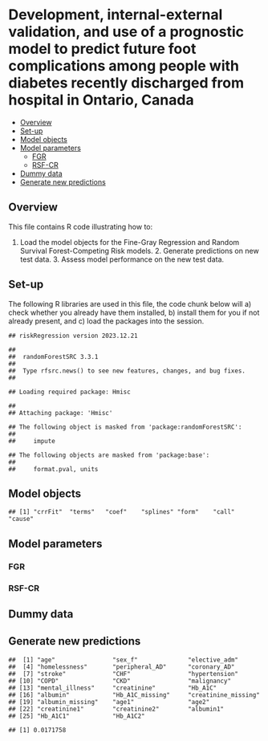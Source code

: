 Development, internal-external validation, and use of a prognostic model
to predict future foot complications among people with diabetes recently
discharged from hospital in Ontario, Canada
================

- <a href="#overview" id="toc-overview">Overview</a>
- <a href="#set-up" id="toc-set-up">Set-up</a>
- <a href="#model-objects" id="toc-model-objects">Model objects</a>
- <a href="#model-parameters" id="toc-model-parameters">Model
  parameters</a>
  - <a href="#fgr" id="toc-fgr">FGR</a>
  - <a href="#rsf-cr" id="toc-rsf-cr">RSF-CR</a>
- <a href="#dummy-data" id="toc-dummy-data">Dummy data</a>
- <a href="#generate-new-predictions"
  id="toc-generate-new-predictions">Generate new predictions</a>

## Overview

This file contains R code illustrating how to:  
1. Load the model objects for the Fine-Gray Regression and Random
Survival Forest-Competing Risk models. 2. Generate predictions on new
test data. 3. Assess model performance on the new test data.

## Set-up

The following R libraries are used in this file, the code chunk below
will a) check whether you already have them installed, b) install them
for you if not already present, and c) load the packages into the
session.

    ## riskRegression version 2023.12.21

    ## 
    ##  randomForestSRC 3.3.1 
    ##  
    ##  Type rfsrc.news() to see new features, changes, and bug fixes. 
    ## 

    ## Loading required package: Hmisc

    ## 
    ## Attaching package: 'Hmisc'

    ## The following object is masked from 'package:randomForestSRC':
    ## 
    ##     impute

    ## The following objects are masked from 'package:base':
    ## 
    ##     format.pval, units

## Model objects

    ## [1] "crrFit"  "terms"   "coef"    "splines" "form"    "call"    "cause"

## Model parameters

### FGR

### RSF-CR

## Dummy data

## Generate new predictions

    ##  [1] "age"                "sex_f"              "elective_adm"      
    ##  [4] "homelessness"       "peripheral_AD"      "coronary_AD"       
    ##  [7] "stroke"             "CHF"                "hypertension"      
    ## [10] "COPD"               "CKD"                "malignancy"        
    ## [13] "mental_illness"     "creatinine"         "Hb_A1C"            
    ## [16] "albumin"            "Hb_A1C_missing"     "creatinine_missing"
    ## [19] "albumin_missing"    "age1"               "age2"              
    ## [22] "creatinine1"        "creatinine2"        "albumin1"          
    ## [25] "Hb_A1C1"            "Hb_A1C2"

    ## [1] 0.0171758
